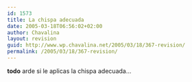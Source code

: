 ```yaml
---
id: 1573
title: La chispa adecuada
date: 2005-03-18T06:56:02+02:00
author: Chavalina
layout: revision
guid: http://www.wp.chavalina.net/2005/03/18/367-revision/
permalink: /2005/03/18/367-revision/
---
```

**todo** arde si le aplicas la chispa adecuada…